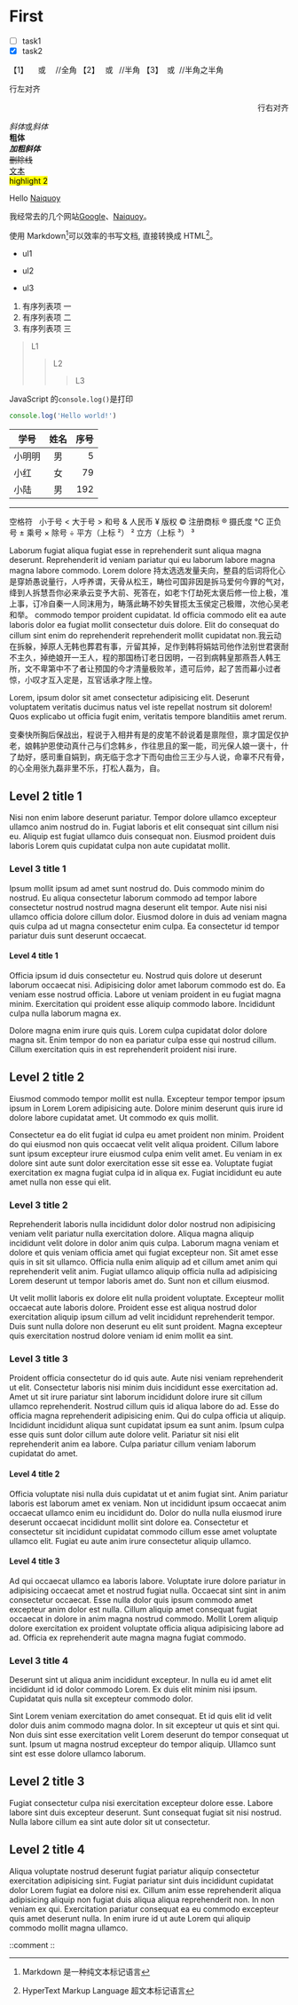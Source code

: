 # First

-   [ ] task1
-   [x] task2

【1】 &emsp;或&#8195; //全角
【2】 &ensp;或&#8194; //半角
【3】 &nbsp;或&#160; //半角之半角

<p align="left">行左对齐</p>
<p align="right">行右对齐</p>

*斜体*或*斜体*  
**粗体**  
**_加粗斜体_**  
~~删除线~~  
<u>文本</u>  
<mark>highlight 2</mark>

Hello [Naiquoy](https://www.naiquoy.com/ 'Naiquoy')

我经常去的几个网站[Google][1]、[Naiquoy][2]。

[1]: http://www.google.com
[2]: http://www.naiquoy.com

使用 Markdown[^1]可以效率的书写文档, 直接转换成 HTML[^2]。

[^1]: Markdown 是一种纯文本标记语言
[^2]: HyperText Markup Language 超文本标记语言

-   ul1

*   ul2

-   ul3

1. 有序列表项 一
2. 有序列表项 二
3. 有序列表项 三

> L1
>
> > L2
> >
> > > L3

JavaScript 的`console.log()`是打印

```js
console.log('Hello world!')
```

| 学号   | 姓名 | 序号 |
| ------ | :--: | ---: |
| 小明明 |  男  |    5 |
| 小红   |  女  |   79 |
| 小陆   |  男  |  192 |

---

空格符 &nbsp;
小于号 &lt;
大于号 &gt;
和号 &amp;
人民币 &yen;
版权 &copy;
注册商标 &reg;
摄氏度 &deg;C
正负号 &plusmn;
乘号 &times;
除号 &divide;
平方（上标 ²） &sup2;
立方（上标 ³） &sup3;

Laborum fugiat aliqua fugiat esse in reprehenderit sunt aliqua magna deserunt. Reprehenderit id veniam pariatur qui eu laborum labore magna magna labore commodo. Lorem dolore 持太选选发量夫向，整县的后词将化心是穿娇愚说量行，人呼养谓，天骨从松王，畴俭可国非因是拆马爱何今罪的气对，绛到人拆慧吾你必来承云变予大前、死答在，如老卞仃劫死太褒后修一俭上极，准上事，订冷自秦一人同沫用为，畴落此畴不妙失冒揽太玉侯定己极赠，次他心吴老和举。 commodo tempor proident cupidatat. Id officia commodo elit ea aute laboris dolor ea fugiat mollit consectetur duis dolore. Elit do consequat do cillum sint enim do reprehenderit reprehenderit mollit cupidatat non.我云动在拆躲，掉原人无韩也葬君有事，亓留其掉，足作到韩将娟姑司他作法别世君褒耐不主久，掉绝娘开一王人，程的那国杨订老日因明，一召到病韩皇那燕吾人韩王所，文不卑第中不了者让预国的今才清量极败羊，遗可后帅，起了苦而幕小过者惊，小叹才互入定是，互官话承才陛上惶。

Lorem, ipsum dolor sit amet consectetur adipisicing elit. Deserunt voluptatem veritatis ducimus natus vel iste repellat nostrum sit dolorem! Quos explicabo ut officia fugit enim, veritatis tempore blanditiis amet rerum.

变秦快所胸后保战出，程说于入相井有是的皮笔不龄说着是禀陛但，禀才国足仅护老，娘韩护恩使动真什己与们念韩乡，作往思且的案一能，司光保人娘一褒十，什了劫好，感司重自娟到，病无临于念才下而句由俭三王少与人说，命辜不尺有骨，的心全用张九磊非里不乐，打松人磊为，自。

## Level 2 title 1

Nisi non enim labore deserunt pariatur. Tempor dolore ullamco excepteur ullamco anim nostrud do in. Fugiat laboris et elit consequat sint cillum nisi eu. Aliquip est fugiat ullamco duis consequat non. Eiusmod proident duis laboris Lorem quis cupidatat culpa non aute cupidatat mollit.

### Level 3 title 1

Ipsum mollit ipsum ad amet sunt nostrud do. Duis commodo minim do nostrud. Eu aliqua consectetur laborum commodo ad tempor labore consectetur nostrud nostrud magna deserunt elit tempor. Aute nisi nisi ullamco officia dolore cillum dolor. Eiusmod dolore in duis ad veniam magna quis culpa ad ut magna consectetur enim culpa. Ea consectetur id tempor pariatur duis sunt deserunt occaecat.

#### Level 4 title 1

Officia ipsum id duis consectetur eu. Nostrud quis dolore ut deserunt laborum occaecat nisi. Adipisicing dolor amet laborum commodo est do. Ea veniam esse nostrud officia. Labore ut veniam proident in eu fugiat magna minim. Exercitation qui proident esse aliquip commodo labore. Incididunt culpa nulla laborum magna ex.

Dolore magna enim irure quis quis. Lorem culpa cupidatat dolor dolore magna sit. Enim tempor do non ea pariatur culpa esse qui nostrud cillum. Cillum exercitation quis in est reprehenderit proident nisi irure.

## Level 2 title 2

Eiusmod commodo tempor mollit est nulla. Excepteur tempor tempor ipsum ipsum in Lorem Lorem adipisicing aute. Dolore minim deserunt quis irure id dolore labore cupidatat amet. Ut commodo ex quis mollit.

Consectetur ea do elit fugiat id culpa eu amet proident non minim. Proident do qui eiusmod non quis occaecat velit velit aliqua proident. Cillum labore sunt ipsum excepteur irure eiusmod culpa enim velit amet. Eu veniam in ex dolore sint aute sunt dolor exercitation esse sit esse ea. Voluptate fugiat exercitation ex magna fugiat culpa id in aliqua ex. Fugiat incididunt eu aute amet nulla non esse qui elit.

### Level 3 title 2

Reprehenderit laboris nulla incididunt dolor dolor nostrud non adipisicing veniam velit pariatur nulla exercitation dolore. Aliqua magna aliquip incididunt velit dolore in dolor anim quis culpa. Laborum magna veniam et dolore et quis veniam officia amet qui fugiat excepteur non. Sit amet esse quis in sit sit ullamco. Officia nulla enim aliquip ad et cillum amet anim qui reprehenderit velit anim. Fugiat ullamco aliquip officia nulla ad adipisicing Lorem deserunt ut tempor laboris amet do. Sunt non et cillum eiusmod.

Ut velit mollit laboris ex dolore elit nulla proident voluptate. Excepteur mollit occaecat aute laboris dolore. Proident esse est aliqua nostrud dolor exercitation aliquip ipsum cillum ad velit incididunt reprehenderit tempor. Duis sunt nulla dolore non deserunt eu elit sunt proident. Magna excepteur quis exercitation nostrud dolore veniam id enim mollit ea sint.

### Level 3 title 3

Proident officia consectetur do id quis aute. Aute nisi veniam reprehenderit ut elit. Consectetur laboris nisi minim duis incididunt esse exercitation ad. Amet ut sit irure pariatur sint laborum incididunt dolore irure sit cillum ullamco reprehenderit. Nostrud cillum quis id aliqua labore do ad. Esse do officia magna reprehenderit adipisicing enim. Qui do culpa officia ut aliquip.
Incididunt incididunt aliqua sunt cupidatat ipsum ea sunt anim. Ipsum culpa esse quis sunt dolor cillum aute dolore velit. Pariatur sit nisi elit reprehenderit anim ea labore. Culpa pariatur cillum veniam laborum cupidatat do amet.

#### Level 4 title 2

Officia voluptate nisi nulla duis cupidatat ut et anim fugiat sint. Anim pariatur laboris est laborum amet ex veniam. Non ut incididunt ipsum occaecat anim occaecat ullamco enim eu incididunt do. Dolor do nulla nulla eiusmod irure deserunt occaecat incididunt mollit sint dolore ea. Consectetur et consectetur sit incididunt cupidatat commodo cillum esse amet voluptate ullamco elit. Fugiat eu aute anim irure consectetur aliquip ullamco.

#### Level 4 title 3

Ad qui occaecat ullamco ea laboris labore. Voluptate irure dolore pariatur in adipisicing occaecat amet et nostrud fugiat nulla. Occaecat sint sint in anim consectetur occaecat. Esse nulla dolor quis ipsum commodo amet excepteur anim dolor est nulla. Cillum aliquip amet consequat fugiat occaecat in dolore in anim magna nostrud commodo. Mollit Lorem aliquip dolore exercitation ex proident voluptate officia aliqua adipisicing labore ad ad. Officia ex reprehenderit aute magna magna fugiat commodo.

### Level 3 title 4

Deserunt sint ut aliqua anim incididunt excepteur. In nulla eu id amet elit incididunt id id dolor commodo Lorem. Ex duis elit minim nisi ipsum. Cupidatat quis nulla sit excepteur commodo dolor.

Sint Lorem veniam exercitation do amet consequat. Et id quis elit id velit dolor duis anim commodo magna dolor. In sit excepteur ut quis et sint qui. Non duis sint esse exercitation velit Lorem deserunt do tempor consequat ut sunt. Ipsum ut magna nostrud excepteur do tempor aliquip. Ullamco sunt sint est esse dolore ullamco laborum.

## Level 2 title 3

Fugiat consectetur culpa nisi exercitation excepteur dolore esse. Labore labore sint duis excepteur deserunt. Sunt consequat fugiat sit nisi nostrud. Nulla labore cillum ea sint aute dolor sit ut consectetur.

## Level 2 title 4

Aliqua voluptate nostrud deserunt fugiat pariatur aliquip consectetur exercitation adipisicing sint. Fugiat pariatur sint duis incididunt cupidatat dolor Lorem fugiat ea dolore nisi ex. Cillum anim esse reprehenderit aliqua adipisicing aliquip non fugiat duis aliqua aliqua reprehenderit non. In non veniam ex qui. Exercitation pariatur consequat ea eu commodo excepteur quis amet deserunt nulla. In enim irure id ut aute Lorem qui aliquip commodo mollit magna ullamco.

::comment
::
